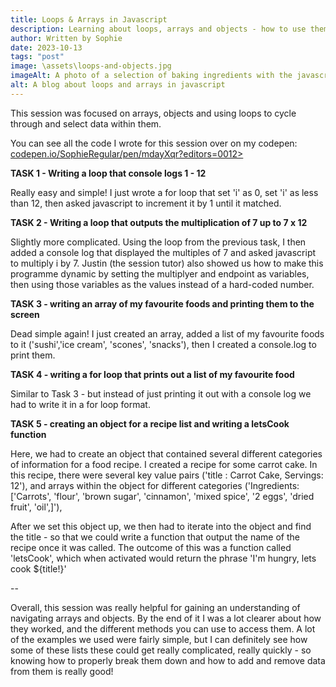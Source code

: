 ```yaml
---
title: Loops & Arrays in Javascript
description: Learning about loops, arrays and objects - how to use them, how to access them and how to put them into practice in our code
author: Written by Sophie
date: 2023-10-13
tags: "post"
image: \assets\loops-and-objects.jpg
imageAlt: A photo of a selection of baking ingredients with the javascript logo on top in the bottom right corner
alt: A blog about loops and arrays in javascript
---
```


This session was focused on arrays, objects and using loops to cycle through and select data within them.

You can see all the code I wrote for this session over on my codepen: <a href="https://codepen.io/SophieRegular/pen/mdayXqr?editors=0012">codepen.io/SophieRegular/pen/mdayXqr?editors=0012></a>

<strong>TASK 1 - Writing a loop that console logs 1 - 12</strong>

Really easy and simple! I just wrote a for loop that set 'i' as 0, set 'i' as less than 12, then asked javascript to increment it by 1 until it matched.

<strong>TASK 2 - Writing a loop that outputs the multiplication of 7 up to 7 x 12</strong>

Slightly more complicated. Using the loop from the previous task, I then added a console log that displayed the multiples of 7 and asked javascript to multiply i by 7. Justin (the session tutor) also showed us how to make this programme dynamic by setting the multiplyer and endpoint as variables, then using those variables as the values instead of a hard-coded number. 

<strong>TASK 3 - writing an array of my favourite foods and printing them to the screen</strong>

Dead simple again! I just created an array, added a list of my favourite foods to it ('sushi','ice cream', 'scones', 'snacks'), then I created a console.log to print them.

<strong>TASK 4 - writing a for loop that prints out a list of my favourite food</strong>

Similar to Task 3 - but instead of just printing it out with a console log we had to write it in a for loop format. 

<strong>TASK 5 - creating an object for a recipe list and writing a letsCook function</strong>

Here, we had to create an object that contained several different categories of information for a food recipe. I created a recipe for some carrot cake. In this recipe, there were several key value pairs ('title : Carrot Cake, Servings: 12'), and arrays within the object for different categories ('Ingredients: ['Carrots', 'flour', 'brown sugar', 'cinnamon', 'mixed spice', '2 eggs', 'dried fruit', 'oil',]'), 

After we set this object up, we then had to iterate into the object and find the title - so that we could write a function that output the name of the recipe once it was called. The outcome of this was a function called 'letsCook', which when activated would return the phrase 'I'm hungry, lets cook ${title!}' 

--

Overall, this session was really helpful for gaining an understanding of navigating arrays and objects. By the end of it I was a lot clearer about how they worked, and the different methods you can use to access them. A lot of the examples we used were fairly simple, but I can definitely see how some of these lists these could get really complicated, really quickly - so knowing how to properly break them down and how to add and remove data from them is really good!